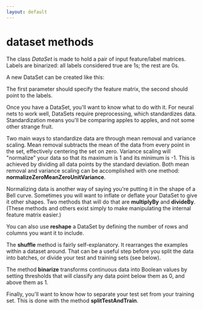 ```yaml
---
layout: default
---
```


# dataset methods

The class *DataSet* is made to hold a pair of input feature/label matrices. Labels are binarized: all labels considered true are 1s; the rest are 0s.

A new DataSet can be created like this:

 <script src="http://gist-it.appspot.com/github.com/agibsonccc/java-deeplearning/blob/master/deeplearning4j-core/src/main/java/org/deeplearning4j/datasets/fetchers/BaseDataFetcher.java?slice=57:71"></script>

The first parameter should specify the feature matrix, the second should point to the labels.

Once you have a DataSet, you'll want to know what to do with it. For neural nets to work well, DataSets require preprocessing, which standardizes data. Standardization means you'll be comparing apples to apples, and not some other strange fruit.

Two main ways to standardize data are through mean removal and variance scaling. Mean removal subtracts the mean of the data from every point in the set, effectively centering the set on zero. Variance scaling will "normalize" your data so that its maximum is 1 and its minimum is -1. This is achieved by dividing all data points by the standard deviation. Both mean removal and variance scaling can be accomplished with one method: **normalizeZeroMeanZeroUnitVariance**.

Normalizing data is another way of saying you're putting it in the shape of a Bell curve. Sometimes you will want to inflate or deflate your DataSet to give it other shapes. Two methods that will do that are **multiplyBy** and **divideBy**. (These methods and others exist simply to make manipulating the internal feature matrix easier.)

You can also use **reshape** a DataSet by defining the number of rows and columns you want it to include.

The **shuffle** method is fairly self-explanatory. It rearranges the examples within a dataset around. That can be a useful step before you split the data into batches, or divide your test and training sets (see below).

The method **binarize** transforms continuous data into Boolean values by setting thresholds that will classify any data point below them as 0, and above them as 1.

Finally, you'll want to know how to separate your test set from your training set. This is done with the method **splitTestAndTrain**.

